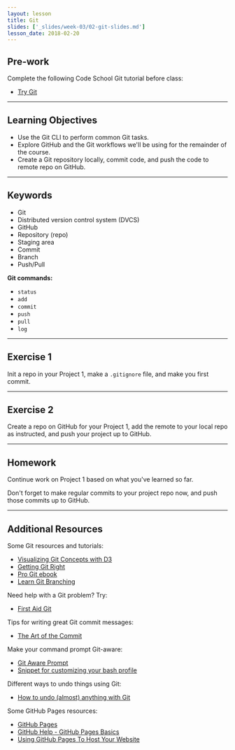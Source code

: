 ```yaml
---
layout: lesson
title: Git
slides: ['_slides/week-03/02-git-slides.md']
lesson_date: 2018-02-20
---
```


## Pre-work

Complete the following Code School Git tutorial before class:

* [Try Git](https://try.github.io/)

---

## Learning Objectives

* Use the Git CLI to perform common Git tasks.
* Explore GitHub and the Git workflows we'll be using for the remainder of the course.
* Create a Git repository locally, commit code, and push the code to remote repo on GitHub.

---

## Keywords

* Git
* Distributed version control system (DVCS)
* GitHub
* Repository (repo)
* Staging area
* Commit
* Branch
* Push/Pull

**Git commands:**

* `status`
* `add`
* `commit`
* `push`
* `pull`
* `log`

---

## Exercise 1

Init a repo in your Project 1, make a `.gitignore` file, and make you first commit.

---

## Exercise 2

Create a repo on GitHub for your Project 1, add the remote to your local repo as instructed, and push your project up to GitHub.

---

## Homework

Continue work on Project 1 based on what you've learned so far.

Don't forget to make regular commits to your project repo now, and push those commits up to GitHub.

---

## Additional Resources

Some Git resources and tutorials:

* [Visualizing Git Concepts with D3](https://onlywei.github.io/explain-git-with-d3/)
* [Getting Git Right](https://www.atlassian.com/git/)
* [Pro Git ebook](http://git-scm.com/book/en/v2)
* [Learn Git Branching](http://pcottle.github.io/learnGitBranching/)

Need help with a Git problem? Try:

* [First Aid Git](http://firstaidgit.io/#/)

Tips for writing great Git commit messages:

* [The Art of the Commit](http://alistapart.com/article/the-art-of-the-commit)

Make your command prompt Git-aware:

* [Git Aware Prompt](https://github.com/jimeh/git-aware-prompt)
* [Snippet for customizing your bash profile](https://gist.github.com/mandiwise/8112fb0668f4801cc3f9)

Different ways to undo things using Git:

* [How to undo (almost) anything with Git](https://github.com/blog/2019-how-to-undo-almost-anything-with-git)

Some GitHub Pages resources:

* [GitHub Pages](https://pages.github.com/)
* [GitHub Help - GitHub Pages Basics](https://help.github.com/categories/github-pages-basics/)
* [Using GitHub Pages To Host Your Website](http://blog.teamtreehouse.com/using-github-pages-to-host-your-website)
